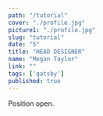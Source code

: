 ```yaml
---
path: "/tutorial"
cover: "./profile.jpg"
picture1: "./profile.jpg"
slug: "tutorial"
date: "5"
title: "HEAD DESIGNER"
name: "Megan Taylor"
link: ""
tags: ['gatsby']
published: true
---
```


Position open. 
